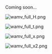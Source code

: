 Coming soon...

![wamv_full_H.png](https://bitbucket.org/repo/BgXLzgM/images/3341119966-wamv_full_H.png)

![wamv_full_t.png](https://bitbucket.org/repo/BgXLzgM/images/3753451461-wamv_full_t.png)

![wamv_full_x.png](https://bitbucket.org/repo/BgXLzgM/images/1776480031-wamv_full_x.png)

![wamv_full_x2.png](https://bitbucket.org/repo/BgXLzgM/images/2544748307-wamv_full_x2.png)